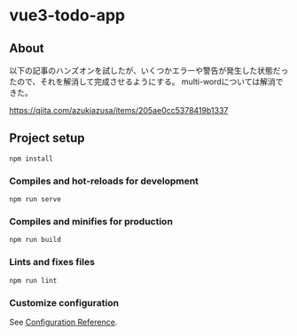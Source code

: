 # vue3-todo-app

## About


以下の記事のハンズオンを試したが、いくつかエラーや警告が発生した状態だったので、それを解消して完成させるようにする。
multi-wordについては解消できた。

https://qiita.com/azukiazusa/items/205ae0cc5378419b1337

## Project setup
```
npm install
```

### Compiles and hot-reloads for development
```
npm run serve
```

### Compiles and minifies for production
```
npm run build
```

### Lints and fixes files
```
npm run lint
```

### Customize configuration
See [Configuration Reference](https://cli.vuejs.org/config/).
